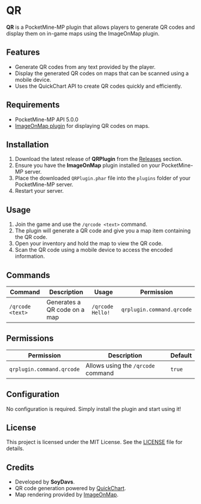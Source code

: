 # QR

**QR** is a PocketMine-MP plugin that allows players to generate QR codes and display them on in-game maps using the ImageOnMap plugin.

## Features
- Generate QR codes from any text provided by the player.
- Display the generated QR codes on maps that can be scanned using a mobile device.
- Uses the QuickChart API to create QR codes quickly and efficiently.

## Requirements
- PocketMine-MP API 5.0.0
- [ImageOnMap plugin](https://poggit.pmmp.io/p/ImageOnMap) for displaying QR codes on maps.

## Installation
1. Download the latest release of **QRPlugin** from the [Releases](#) section.
2. Ensure you have the **ImageOnMap** plugin installed on your PocketMine-MP server.
3. Place the downloaded `QRPlugin.phar` file into the `plugins` folder of your PocketMine-MP server.
4. Restart your server.

## Usage
1. Join the game and use the `/qrcode <text>` command.
2. The plugin will generate a QR code and give you a map item containing the QR code.
3. Open your inventory and hold the map to view the QR code.
4. Scan the QR code using a mobile device to access the encoded information.

## Commands
| Command         | Description                       | Usage              | Permission                |
|-----------------|-----------------------------------|--------------------|---------------------------|
| `/qrcode <text>`| Generates a QR code on a map     | `/qrcode Hello!`  | `qrplugin.command.qrcode` |

## Permissions
| Permission                | Description                        | Default |
|---------------------------|------------------------------------|---------|
| `qrplugin.command.qrcode` | Allows using the `/qrcode` command | `true`  |

## Configuration
No configuration is required. Simply install the plugin and start using it!

## License
This project is licensed under the MIT License. See the [LICENSE](LICENSE) file for details.

## Credits
- Developed by **SoyDavs**.
- QR code generation powered by [QuickChart](https://quickchart.io/qr/).
- Map rendering provided by [ImageOnMap](https://poggit.pmmp.io/p/ImageOnMap).


